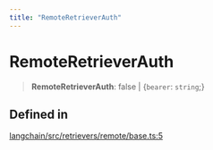 ```yaml
---
title: "RemoteRetrieverAuth"
---
```


# RemoteRetrieverAuth

> **RemoteRetrieverAuth**: false \| \{`bearer`: `string`;}

## Defined in

[langchain/src/retrievers/remote/base.ts:5](https://github.com/hwchase17/langchainjs/blob/ddf2996/langchain/src/retrievers/remote/base.ts#L5)
